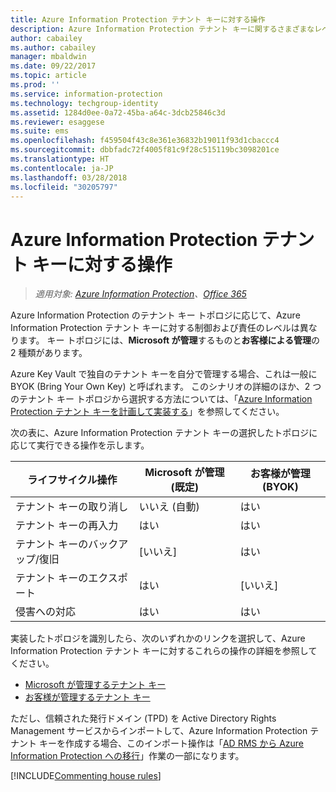 ```yaml
---
title: Azure Information Protection テナント キーに対する操作
description: Azure Information Protection テナント キーに関するさまざまなレベルの制御および責任について確認してください。
author: cabailey
ms.author: cabailey
manager: mbaldwin
ms.date: 09/22/2017
ms.topic: article
ms.prod: ''
ms.service: information-protection
ms.technology: techgroup-identity
ms.assetid: 1284d0ee-0a72-45ba-a64c-3dcb25846c3d
ms.reviewer: esaggese
ms.suite: ems
ms.openlocfilehash: f459504f43c8e361e36832b19011f93d1cbaccc4
ms.sourcegitcommit: dbbfadc72f4005f81c9f28c515119bc3098201ce
ms.translationtype: HT
ms.contentlocale: ja-JP
ms.lasthandoff: 03/28/2018
ms.locfileid: "30205797"
---
```

# <a name="operations-for-your-azure-information-protection-tenant-key"></a>Azure Information Protection テナント キーに対する操作

>*適用対象: [Azure Information Protection](https://azure.microsoft.com/pricing/details/information-protection)、[Office 365](http://download.microsoft.com/download/E/C/F/ECF42E71-4EC0-48FF-AA00-577AC14D5B5C/Azure_Information_Protection_licensing_datasheet_EN-US.pdf)*

Azure Information Protection のテナント キー トポロジに応じて、Azure Information Protection テナント キーに対する制御および責任のレベルは異なります。 キー トポロジには、**Microsoft が管理**するものと**お客様による管理**の 2 種類があります。

Azure Key Vault で独自のテナント キーを自分で管理する場合、これは一般に BYOK (Bring Your Own Key) と呼ばれます。 このシナリオの詳細のほか、2 つのテナント キー トポロジから選択する方法については、「[Azure Information Protection テナント キーを計画して実装する](../plan-design/plan-implement-tenant-key.md)」を参照してください。

次の表に、Azure Information Protection テナント キーの選択したトポロジに応じて実行できる操作を示します。

|ライフサイクル操作|Microsoft が管理 (既定)|お客様が管理 (BYOK)|
|-----------------------|-------------------------------|---------------------------|
|テナント キーの取り消し|いいえ (自動)|はい|
|テナント キーの再入力|はい|はい|
|テナント キーのバックアップ/復旧|[いいえ]|はい|
|テナント キーのエクスポート|はい|[いいえ]|
|侵害への対応|はい|はい|

実装したトポロジを識別したら、次のいずれかのリンクを選択して、Azure Information Protection テナント キーに対するこれらの操作の詳細を参照してください。

- [Microsoft が管理するテナント キー](operations-microsoft-managed-tenant-key.md)
- [お客様が管理するテナント キー](operations-customer-managed-tenant-key.md)

ただし、信頼された発行ドメイン (TPD) を Active Directory Rights Management サービスからインポートして、Azure Information Protection テナント キーを作成する場合、このインポート操作は「[AD RMS から Azure Information Protection への移行](../plan-design/migrate-from-ad-rms-to-azure-rms.md)」作業の一部になります。  

[!INCLUDE[Commenting house rules](../includes/houserules.md)]

